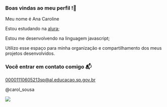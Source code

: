 ### Boas vindas ao meu perfil !💜

Meu nome é Ana Caroline 

Estou estudando na [alura](https://www.alura.com.br);

Estou me desenvolvendo na linguagem javascript;

Utilizo esse espaço para minha organização e compartilhamento dos meus projetos desenvolvidos.

### Você entrar em contato comigo 📬

00001110605213sp@al.educacao.sp.gov.br

@carol_sousa

![](https://media.tenor.com/r0R0N3dI3kIAAAAM/dancing-cat-dance.gif)
